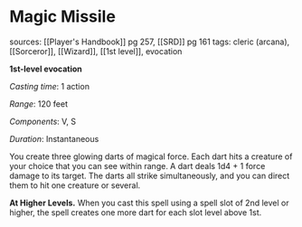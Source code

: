 # Magic Missile
sources: [[Player's Handbook]] pg 257, [[SRD]] pg 161
tags: cleric (arcana), [[Sorceror]], [[Wizard]], [[1st level]], evocation

**1st-level evocation**

*Casting time*: 1 action

*Range*: 120 feet

*Components*: V, S

*Duration*: Instantaneous

You create three glowing darts of magical force. Each dart hits a creature of your choice that you can see within range. A dart deals 1d4 + 1 force damage to its target. The darts all strike simultaneously, and you can direct them to hit one creature or several.

**At Higher Levels.** When you cast this spell using a spell slot of 2nd level or higher, the spell creates one more dart for each slot level above 1st.
